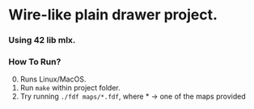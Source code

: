Wire-like plain drawer project.
===
### Using 42 lib mlx.
### How To Run?
0. Runs Linux/MacOS.
1. Run ```make``` within project folder.
2. Try running ```./fdf maps/*.fdf```, where * -> one of the maps provided
